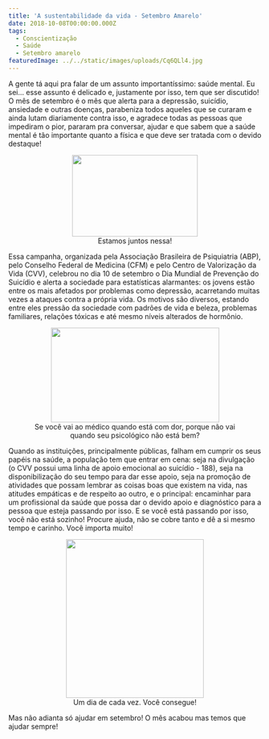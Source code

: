 ```yaml
---
title: 'A sustentabilidade da vida - Setembro Amarelo'
date: 2018-10-08T00:00:00.000Z
tags:
  - Conscientização
  - Saúde
  - Setembro amarelo
featuredImage: ../../static/images/uploads/Cq6QLl4.jpg
---
```


<span style="font-weight: 400;">A gente tá aqui pra falar de um assunto importantíssimo: saúde mental.
</span>
<span style="font-weight: 400;">Eu sei… esse assunto é delicado e, justamente por isso, tem que ser discutido! O mês de setembro é o mês que alerta para a depressão, suicídio, ansiedade e outras doenças, parabeniza todos aqueles que se curaram e ainda lutam diariamente contra isso, e agradece todas as pessoas que impediram o pior, pararam pra conversar, ajudar e que sabem que a saúde mental é tão importante quanto a física e que deve ser tratada com o devido destaque!
</span>

<figure style="text-align: center;">
  <img class="alignnone size-full" src="https://media.giphy.com/media/42YlR8u9gV5Cw/giphy.gif" width="250" height="162" />
  <figcaption>Estamos juntos nessa!
  </figcaption>
</figure>

<span style="font-weight: 400;">Essa campanha, organizada pela Associação Brasileira de Psiquiatria (ABP), pelo Conselho Federal de Medicina (CFM) e pelo Centro de Valorização da Vida (CVV), celebrou no dia 10 de setembro o Dia Mundial de Prevenção do Suicídio e alerta a sociedade para estatísticas alarmantes: os jovens estão entre os mais afetados por problemas como depressão, acarretando muitas vezes a ataques contra a própria vida. Os motivos são diversos, estando entre eles pressão da sociedade com padrões de vida e beleza, problemas familiares, relações tóxicas e até mesmo níveis alterados de hormônio. 
</span>

<figure style="text-align: center;">
  <img class="alignnone " src="https://media.giphy.com/media/7K3p2z8Hh9QOI/giphy.gif" width="335" height="188" />
  <figcaption>Se você vai ao médico quando está com dor, porque não vai quando seu psicológico não está bem?
  </figcaption>
</figure>

<span style="font-weight: 400;">Quando as instituições, principalmente públicas, falham em cumprir os seus papéis na saúde, a população tem que entrar em cena: seja na divulgação (o CVV possui uma linha de apoio emocional ao suicídio - 188), seja na disponibilização do seu tempo para dar esse apoio, seja na promoção de atividades que possam lembrar as coisas boas que existem na vida, nas atitudes empáticas e de respeito ao outro, e o principal: encaminhar para um profissional da saúde que possa dar o devido apoio e diagnóstico para a pessoa que esteja passando por isso.
</span>
E se você está passando por isso, você não está sozinho! Procure ajuda, não se cobre tanto e dê a si mesmo tempo e carinho. Você importa muito!

<figure style="text-align: center;">
  <img class="alignnone " src="https://media.giphy.com/media/3oFzms9ePB1MOMo2ek/giphy.gif" width="274" height="315" />
  <figcaption>Um dia de cada vez. Você consegue!
  </figcaption>
</figure>

<span style="font-weight: 400;">Mas não adianta só ajudar em setembro! O mês acabou mas temos que ajudar sempre!
</span>
